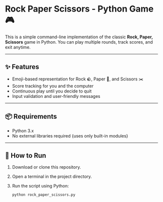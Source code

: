 # Rock Paper Scissors - Python Game  🎮

This is a simple command-line implementation of the classic **Rock, Paper, Scissors** game in Python. You can play multiple rounds, track scores, and exit anytime.

----

## ✨ Features
- Emoji-based representation for Rock 🪨, Paper 📄, and Scissors ✂️
- Score tracking for you and the computer
- Continuous play until you decide to quit
- Input validation and user-friendly messages

----

## 📦 Requirements
- Python 3.x  
- No external libraries required {uses only built-in modules}

---

## 🚀 How to Run
1. Download or clone this repository.
2. Open a terminal in the project directory.
3. Run the script using Python:

   ```bash
   python rock_paper_scissors.py
